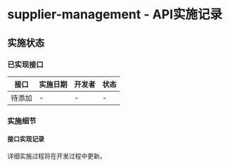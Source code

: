 # supplier-management - API实施记录

## 实施状态

### 已实现接口

| 接口 | 实施日期 | 开发者 | 状态 |
|------|----------|--------|------|
| 待添加 | - | - | - |

### 实施细节

#### 接口实现记录

详细实施过程将在开发过程中更新。
